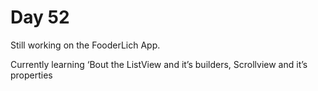# Day 52

Still working on the FooderLich App.

Currently learning ‘Bout the ListView and it’s builders, Scrollview and it’s properties
